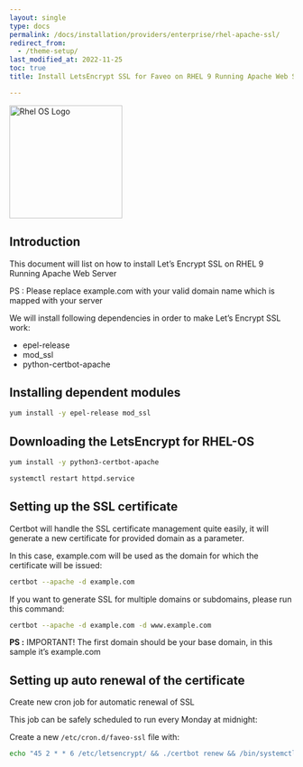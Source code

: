 ```yaml
---
layout: single
type: docs
permalink: /docs/installation/providers/enterprise/rhel-apache-ssl/
redirect_from:
  - /theme-setup/
last_modified_at: 2022-11-25
toc: true
title: Install LetsEncrypt SSL for Faveo on RHEL 9 Running Apache Web Server

---
```



<img alt="Rhel OS Logo" src="https://1000logos.net/wp-content/uploads/2021/04/Red-Hat-logo.png" width="200"  />


## Introduction
This document will list on how to install Let’s Encrypt SSL on RHEL 9 Running Apache Web Server

PS : Please replace example.com with your valid domain name which is mapped with your server

We will install following dependencies in order to make Let’s Encrypt SSL work:

- epel-release
- mod_ssl
- python-certbot-apache

## Installing dependent modules

```sh
yum install -y epel-release mod_ssl
```


## Downloading the LetsEncrypt for RHEL-OS 

```sh
yum install -y python3-certbot-apache
```

```sh
systemctl restart httpd.service
```

## Setting up the SSL certificate

Certbot will handle the SSL certificate management quite easily, it will generate a new certificate for provided domain as a parameter.

In this case, example.com will be used as the domain for which the certificate will be issued:

```sh
certbot --apache -d example.com
```

If you want to generate SSL for multiple domains or subdomains, please run this command:

```sh
certbot --apache -d example.com -d www.example.com
```

**PS :** IMPORTANT! The first domain should be your base domain, in this sample it’s example.com

## Setting up auto renewal of the certificate

Create new cron job for automatic renewal of SSL

This job can be safely scheduled to run every Monday at midnight:

Create a new `/etc/cron.d/faveo-ssl` file with:

```sh
echo "45 2 * * 6 /etc/letsencrypt/ && ./certbot renew && /bin/systemctl restart httpd.service" | sudo tee /etc/cron.d/faveo-ssl
```
